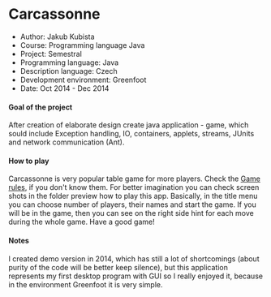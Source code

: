 # Carcassonne

- Author: Jakub Kubista
- Course: Programming language Java
- Project: Semestral
- Programming language: Java
- Description language: Czech
- Development environment: Greenfoot
- Date: Oct 2014 - Dec 2014

#### Goal of the project
After creation of elaborate design create java application - game, which sould include Exception handling, IO, containers, applets, streams, JUnits and network communication (Ant).

#### How to play
Carcassonne is very popular table game for more players. Check the [Game rules](https://upsilon.cc/~zack/teaching/1011/gla/carcassonne/carcassonne.pdf), if you don't know them.  For better imagination you can check screen shots in the folder preview how to play this app. Basically, in the title menu you can choose number of players, their names and start the game. If you will be in the game, then you can see on the right side hint for each move during the whole game. Have a good game!

#### Notes
 I created demo version in 2014, which has still a lot of shortcomings (about purity of the code will be better keep silence), but this application represents my first desktop program with GUI so I really enjoyed it, because in the environment Greenfoot it is very simple.
